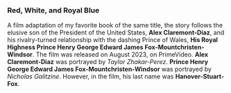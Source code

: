 ### Red, White, and Royal Blue
A film adaptation of my favorite book of the same title, the story follows the elusive son of the President of the United States, **Alex Claremont-Diaz**, and his rivalry-turned relationship with the dashing Prince of Wales, **His Royal Highness Prince Henry George Edward James Fox-Mountchristen-Windsor**.
The film was released on August 2023, on PrimeVideo. 
**Alex Claremont-Diaz** was portrayed by *Taylor Zhakar-Perez*. 
**Prince Henry George Edward James Fox-Mountchristen-Windsor** was portrayed by *Nicholas Galitzine*. However, in the film, his last name was **Hanover-Stuart-Fox**. 
